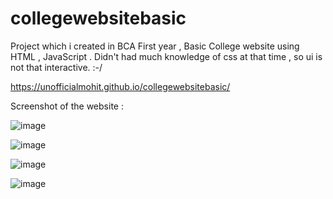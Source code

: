 # collegewebsitebasic
Project which i created in BCA First year , Basic College website  using HTML , JavaScript .
Didn't had much knowledge of css at that time , so ui is not that interactive. :-/

https://unofficialmohit.github.io/collegewebsitebasic/

Screenshot of the website :

![image](https://user-images.githubusercontent.com/123811704/227599277-b3869951-25f2-40b2-81b2-3effce5bafaa.png)

![image](https://user-images.githubusercontent.com/123811704/227599315-25e668cb-5304-4af4-b3e2-2901ad8402d7.png)

![image](https://user-images.githubusercontent.com/123811704/227599381-0923bb03-998a-4b6a-a8b4-9bca080fcfc2.png)

![image](https://user-images.githubusercontent.com/123811704/227599440-b54646b4-1d3d-4422-a7a4-316ee6c073a9.png)
